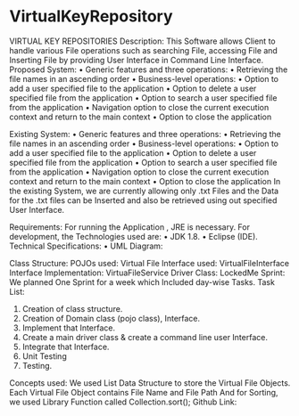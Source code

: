 # VirtualKeyRepository
VIRTUAL KEY REPOSITORIES
Description: 
This Software allows Client to handle various File operations such as searching File, accessing File and Inserting File by providing User Interface in Command Line Interface.
Proposed System:
•	Generic features and three operations: 
•	Retrieving the file names in an ascending order
•	Business-level operations:
•	Option to add a user specified file to the application
•	Option to delete a user specified file from the application
•	Option to search a user specified file from the application
•	Navigation option to close the current execution context and return to the main context
•	Option to close the application
 
Existing System:
•	Generic features and three operations: 
•	Retrieving the file names in an ascending order
•	Business-level operations:
•	Option to add a user specified file to the application
•	Option to delete a user specified file from the application
•	Option to search a user specified file from the application
•	Navigation option to close the current execution context and return to the main context
•	Option to close the application
In the existing System, we are currently allowing only .txt Files and the Data for the .txt files can be Inserted and also be retrieved using out specified User Interface.


Requirements:
For running the Application , JRE is necessary.
For development, the Technologies used are:
•	JDK 1.8.
•	Eclipse (IDE).
Technical Specifications:
•	UML Diagram:
 
Class Structure:
POJOs used: Virtual File
Interface used: VirtualFileInterface
Interface Implementation: VirtuaFileService
Driver Class: LockedMe
Sprint:
We planned One Sprint for a week which Included day-wise Tasks.
 Task List:
1. Creation of class structure.
2. Creation of Domain class (pojo class), Interface.
3. Implement that Interface.
4. Create a main driver class & create a command line user Interface.
5. Integrate that Interface.
6. Unit Testing
7. Testing.

Concepts used:
We used List Data Structure to store the Virtual File Objects.
Each Virtual  File Object contains File Name and File Path
And for Sorting, we used Library Function called Collection.sort();
Github Link:



